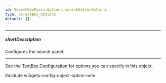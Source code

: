 ```yaml
---
id: SearchBoxMixin.Options.searchEditorOptions
type: dxTextBox_Options
default: {}
---
```

---
##### shortDescription
Configures the search panel.

---
See the [TextBox Configuration](/api-reference/10%20UI%20Widgets/dxTextBox/1%20Configuration '/Documentation/ApiReference/UI_Widgets/dxTextBox/Configuration/') for options you can specify in this object.

#include widgets-config-object-option-note